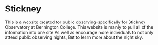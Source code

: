 # Stickney
This is a website created for public observing-specifically for Stickney Observatory at Bennington College.
This website is mainly to pull all of the information into one site
As well as encourage more individuals to not only attend public observing nights,
But to learn more about the night sky.
